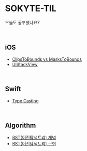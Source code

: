 # SOKYTE-TIL
오늘도 공부했나요?

<br>

## iOS

- [ClipsToBounds vs MasksToBounds](https://so-kyte.tistory.com/3)
- [UIStackView](https://so-kyte.tistory.com/10)

<br>

## Swift 
- [Type Casting](https://so-kyte.tistory.com/6)

<br>

## Algorithm
- [BST(이진탐색트리) 개념](https://so-kyte.tistory.com/8)
- [BST(이진탐색트리) 구현](https://so-kyte.tistory.com/9)
